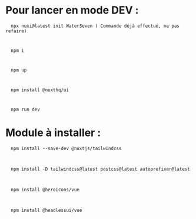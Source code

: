 # Pour lancer en mode DEV :

      npx nuxi@latest init WaterSeven ( Commande déjà effectué, ne pas refaire)
      
  # 
          
      npm i
      
      
  #
      npm up
      
      
  #
      npm install @nuxthq/ui
      
      
  #
      npm run dev
      
      
  
# Module à installer : 

      npm install --save-dev @nuxtjs/tailwindcss
      
      

      npm install -D tailwindcss@latest postcss@latest autoprefixer@latest
      
      

      npm install @heroicons/vue
      
      

      npm install @headlessui/vue
